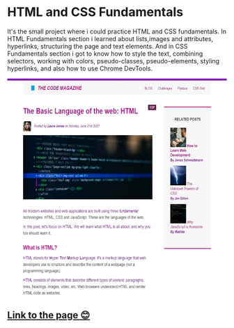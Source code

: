 <h1>HTML and CSS Fundamentals</h1>
<p>It's the small project where i could practice HTML and CSS fundamentals. In HTML Fundamentals section i learned about lists,images and attributes, hyperlinks, structuring the page and text elements. And in CSS Fundamentals section i got to know how to style the text, combining selectors, working with colors, pseudo-classes, pseudo-elements, styling hyperlinks, and also how to use Chrome DevTools. </p>
<img src="/HTML-Fundamentals/materials/small-project.jpg/"
height="500"
width="600">
<!-- ![Screenshot] -->

## [Link to the page 😊](https://html-css-project-kd.netlify.app/)
